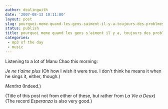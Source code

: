 ```yaml
---
author: dealingwith
date: '2007-08-13 10:11:00'
layout: post
slug: pourquoi-meme-quand-les-gens-saiment-il-y-a-toujours-des-problmes
status: publish
title: pourquoi meme quand les gens s'aiment il y a, toujours des problèmes?
categories:
 - mp3 of the day
 - music
---
```


Listening to a lot of Manu Chao this morning:

_Je ne t'aime plus_ (Oh how I wish it were true. I don't think he means it when he sings it, either, though.)

_Mentira_ (Indeed.)

(Title of this post not from either of these, but rather from _La Vie a Deux_) (The record _Esperanza_ is also very good.)
